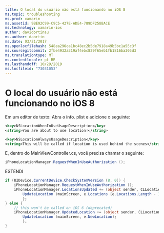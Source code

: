 ```yaml
---
title: O local do usuário não está funcionando no iOS 8
ms.topic: troubleshooting
ms.prod: xamarin
ms.assetid: 9BE92C99-C9C5-427E-ADE4-789DF258BACE
ms.technology: xamarin-ios
author: davidortinau
ms.author: daortin
ms.date: 03/21/2017
ms.openlocfilehash: 548ea296ca1bc48ec2b5de7918a49b5bc1a55c3f
ms.sourcegitcommit: 2fbe4932a319af4ebc829f65eb1fb1816ba305d3
ms.translationtype: MT
ms.contentlocale: pt-BR
ms.lasthandoff: 10/29/2019
ms.locfileid: "73031053"
---
```

# <a name="user-location-not-working-in-ios-8"></a>O local do usuário não está funcionando no iOS 8

Em um editor de texto: Abra o info. plist e adicione o seguinte:

```xml
<key>NSLocationWhenInUseUsageDescription</key>
<string>You are about to use location!</string>

<key>NSLocationAlwaysUsageDescription</key>
<string>This will be called if location is used behind the scenes</string>
```

E, dentro do MainViewController.cs, você precisa chamar o seguinte:

```csharp
iPhoneLocationManager.RequestWhenInUseAuthorization ();
```

ESTENDI

```cs
if (UIDevice.CurrentDevice.CheckSystemVersion (8, 0)) {
    iPhoneLocationManager.RequestWhenInUseAuthorization ();
    iPhoneLocationManager.LocationsUpdated += (object sender, CLLocationsUpdatedEventArgs e) => {
        UpdateLocation (mainScreen, e.Locations [e.Locations.Length - 1]);
        };
} else {
    // this won't be called on iOS 6 (deprecated)
    iPhoneLocationManager.UpdatedLocation += (object sender, CLLocationUpdatedEventArgs e) => {
        UpdateLocation (mainScreen, e.NewLocation);
        };
}
```
